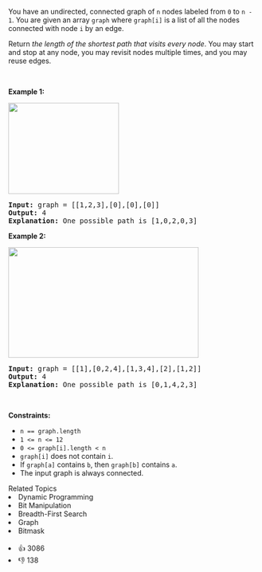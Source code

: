 <p>You have an undirected, connected graph of <code>n</code> nodes labeled from <code>0</code> to <code>n - 1</code>. You are given an array <code>graph</code> where <code>graph[i]</code> is a list of all the nodes connected with node <code>i</code> by an edge.</p>

<p>Return <em>the length of the shortest path that visits every node</em>. You may start and stop at any node, you may revisit nodes multiple times, and you may reuse edges.</p>

<p>&nbsp;</p> 
<p><strong class="example">Example 1:</strong></p> 
<img alt="" src="https://assets.leetcode.com/uploads/2021/05/12/shortest1-graph.jpg" style="width: 222px; height: 183px;" /> 
<pre>
<strong>Input:</strong> graph = [[1,2,3],[0],[0],[0]]
<strong>Output:</strong> 4
<strong>Explanation:</strong> One possible path is [1,0,2,0,3]
</pre>

<p><strong class="example">Example 2:</strong></p> 
<img alt="" src="https://assets.leetcode.com/uploads/2021/05/12/shortest2-graph.jpg" style="width: 382px; height: 222px;" /> 
<pre>
<strong>Input:</strong> graph = [[1],[0,2,4],[1,3,4],[2],[1,2]]
<strong>Output:</strong> 4
<strong>Explanation:</strong> One possible path is [0,1,4,2,3]
</pre>

<p>&nbsp;</p> 
<p><strong>Constraints:</strong></p>

<ul> 
 <li><code>n == graph.length</code></li> 
 <li><code>1 &lt;= n &lt;= 12</code></li> 
 <li><code>0 &lt;= graph[i].length &lt;&nbsp;n</code></li> 
 <li><code>graph[i]</code> does not contain <code>i</code>.</li> 
 <li>If <code>graph[a]</code> contains <code>b</code>, then <code>graph[b]</code> contains <code>a</code>.</li> 
 <li>The input graph is always connected.</li> 
</ul>

<div><div>Related Topics</div><div><li>Dynamic Programming</li><li>Bit Manipulation</li><li>Breadth-First Search</li><li>Graph</li><li>Bitmask</li></div></div><br><div><li>👍 3086</li><li>👎 138</li></div>